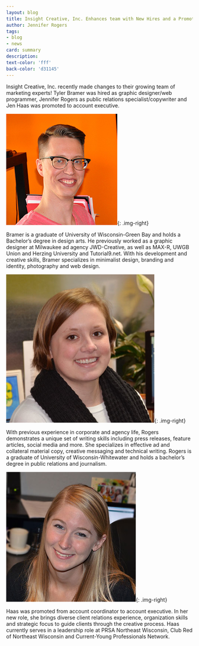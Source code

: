 ```yaml
---
layout: blog
title: Insight Creative, Inc. Enhances team with New Hires and a Promotion
author: Jennifer Rogers
tags:
- blog
- news
card: summary
description:
text-color: 'fff'
back-color: 'd31145'
---
```


Insight Creative, Inc. recently made changes to their growing team of marketing experts! Tyler Bramer was hired as graphic designer/web programmer, Jennifer Rogers as public relations specialist/copywriter and Jen Haas was promoted to account executive.

![tyler](/img/blog/tyler.jpg){: .img-right}

Bramer is a graduate of University of Wisconsin-Green Bay and holds a Bachelor’s degree in design arts. He previously worked as a graphic designer at Milwaukee ad agency JWD-Creative, as well as MAX-R, UWGB Union and Herzing University and Tutorial9.net. With his development and creative skills, Bramer specializes in minimalist design, branding and identity, photography and web design.

![jennifer](/img/blog/jennifer.jpg){: .img-right}

With previous experience in corporate and agency life, Rogers demonstrates a unique set of writing skills including press releases, feature articles, social media and more. She specializes in effective ad and collateral material copy, creative messaging and technical writing. Rogers is a graduate of University of Wisconsin-Whitewater and holds a bachelor’s degree in public relations and journalism.

![jen](/img/blog/jen.jpg){: .img-right}

Haas was promoted from account coordinator to account executive. In her new role, she brings diverse client relations experience, organization skills and strategic focus to guide clients through the creative process. Haas currently serves in a leadership role at PRSA Northeast Wisconsin, Club Red of Northeast Wisconsin and Current-Young Professionals Network.
